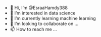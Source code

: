 - 👋 Hi, I’m @EsraaHamdy388
- 👀 I’m interested in data science
- 🌱 I’m currently learning machine learning
- 💞️ I’m looking to collaborate on ...
- 📫 How to reach me ...

<!---
EsraaHamdy388/EsraaHamdy388 is a ✨ special ✨ repository because its `README.md` (this file) appears on your GitHub profile.
You can click the Preview link to take a look at your changes.
--->
